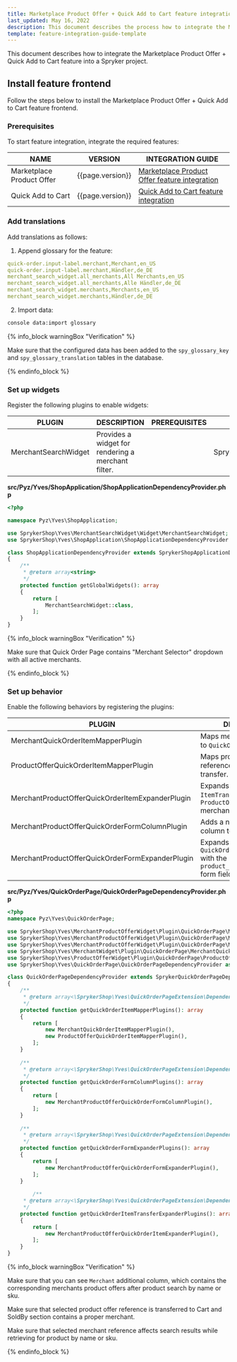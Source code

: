 ```yaml
---
title: Marketplace Product Offer + Quick Add to Cart feature integration
last_updated: May 16, 2022
description: This document describes the process how to integrate the Marketplace Product Offer + Quick Add to Cart feature into a Spryker project.
template: feature-integration-guide-template
---
```


This document describes how to integrate the Marketplace Product Offer + Quick Add to Cart feature into a Spryker project.

## Install feature frontend

Follow the steps below to install the Marketplace Product Offer + Quick Add to Cart feature frontend.

### Prerequisites

To start feature integration, integrate the required features:

| NAME | VERSION | INTEGRATION GUIDE |
| --------------- | ------- | ---------- |
| Marketplace Product Offer | {{page.version}} | [Marketplace Product Offer feature integration](/docs/marketplace/dev/feature-integration-guides/{{page.version}}/marketplace-product-offer-feature-integration.html) |
| Quick Add to Cart | {{page.version}} | [Quick Add to Cart feature integration](/docs/scos/dev/feature-integration-guides/{{page.version}}/quick-add-to-cart-feature-integration.html) |

### Add translations

Add translations as follows:

1. Append glossary for the feature:

```yaml
quick-order.input-label.merchant,Merchant,en_US
quick-order.input-label.merchant,Händler,de_DE
merchant_search_widget.all_merchants,All Merchants,en_US
merchant_search_widget.all_merchants,Alle Händler,de_DE
merchant_search_widget.merchants,Merchants,en_US
merchant_search_widget.merchants,Händler,de_DE

```

2. Import data:

```bash
console data:import glossary
```

{% info_block warningBox "Verification" %}

Make sure that the configured data has been added to the `spy_glossary_key` and `spy_glossary_translation` tables in the database.

{% endinfo_block %}

### Set up widgets

Register the following plugins to enable widgets:

| PLUGIN | DESCRIPTION | PREREQUISITES | NAMESPACE |
| --------------- | ------------------ | ------------- | --------------- |
| MerchantSearchWidget | Provides a widget for rendering a merchant filter.  |   | SprykerShop\Yves\MerchantSearchWidget\Widget |

**src/Pyz/Yves/ShopApplication/ShopApplicationDependencyProvider.php**

```php
<?php

namespace Pyz\Yves\ShopApplication;

use SprykerShop\Yves\MerchantSearchWidget\Widget\MerchantSearchWidget;
use SprykerShop\Yves\ShopApplication\ShopApplicationDependencyProvider as SprykerShopApplicationDependencyProvider;

class ShopApplicationDependencyProvider extends SprykerShopApplicationDependencyProvider
{
    /**
     * @return array<string>
     */
    protected function getGlobalWidgets(): array
    {
        return [
            MerchantSearchWidget::class,
        ];
    }
}
```

{% info_block warningBox "Verification" %}

Make sure that Quick Order Page contains "Merchant Selector" dropdown with all active merchants.

{% endinfo_block %}

### Set up behavior

Enable the following behaviors by registering the plugins:

| PLUGIN  | DESCRIPTION | PREREQUISITES | NAMESPACE |
|------------|----------------|---------------|----------------|
| MerchantQuickOrderItemMapperPlugin                    | Maps merchant reference to `QuickOrderItem` transfer.                               |               | SprykerShop\Yves\ProductOfferWidget\Plugin\QuickOrderPage              |
| ProductOfferQuickOrderItemMapperPlugin                | Maps product offer reference to `QuickOrderItem` transfer.                          |               | SprykerShop\Yves\ProductOfferWidget\Plugin\QuickOrderPage              |
| MerchantProductOfferQuickOrderItemExpanderPlugin      | Expands the provided `ItemTransfer` with the `ProductOfferStorage` merchant reference.        |               | SprykerShop\Yves\MerchantProductOfferWidget\Plugin\QuickOrderPage      |
| MerchantProductOfferQuickOrderFormColumnPlugin        | Adds a new `Merchants` column to the quick order.                                      |               | SprykerShop\Yves\MerchantProductOfferWidget\Plugin\QuickOrderPage      |
| MerchantProductOfferQuickOrderFormExpanderPlugin      | Expands `QuickOrderItemEmbeddedForm` with the `product_offer_reference` form field.       |               | SprykerShop\Yves\MerchantProductOfferWidget\Plugin\QuickOrderPage      |


**src/Pyz/Yves/QuickOrderPage/QuickOrderPageDependencyProvider.php**

```php
<?php
namespace Pyz\Yves\QuickOrderPage;

use SprykerShop\Yves\MerchantProductOfferWidget\Plugin\QuickOrderPage\MerchantProductOfferQuickOrderFormColumnPlugin;
use SprykerShop\Yves\MerchantProductOfferWidget\Plugin\QuickOrderPage\MerchantProductOfferQuickOrderFormExpanderPlugin;
use SprykerShop\Yves\MerchantProductOfferWidget\Plugin\QuickOrderPage\MerchantProductOfferQuickOrderItemExpanderPlugin;
use SprykerShop\Yves\MerchantWidget\Plugin\QuickOrderPage\MerchantQuickOrderItemMapperPlugin;
use SprykerShop\Yves\ProductOfferWidget\Plugin\QuickOrderPage\ProductOfferQuickOrderItemMapperPlugin;
use SprykerShop\Yves\QuickOrderPage\QuickOrderPageDependencyProvider as SprykerQuickOrderPageDependencyProvider;

class QuickOrderPageDependencyProvider extends SprykerQuickOrderPageDependencyProvider
{
    /**
     * @return array<\SprykerShop\Yves\QuickOrderPageExtension\Dependency\Plugin\QuickOrderItemMapperPluginInterface>
     */
    protected function getQuickOrderItemMapperPlugins(): array
    {
        return [
            new MerchantQuickOrderItemMapperPlugin(),
            new ProductOfferQuickOrderItemMapperPlugin(),
        ];
    }
    
    /**
     * @return array<\SprykerShop\Yves\QuickOrderPageExtension\Dependency\Plugin\QuickOrderFormColumnPluginInterface>
     */
    protected function getQuickOrderFormColumnPlugins(): array
    {
        return [
            new MerchantProductOfferQuickOrderFormColumnPlugin(),
        ];
    }
    
    /**
     * @return array<\SprykerShop\Yves\QuickOrderPageExtension\Dependency\Plugin\QuickOrderFormExpanderPluginInterface>
     */
    protected function getQuickOrderFormExpanderPlugins(): array
    {
        return [
            new MerchantProductOfferQuickOrderFormExpanderPlugin(),
        ];
    }
    
        /**
     * @return array<\SprykerShop\Yves\QuickOrderPageExtension\Dependency\Plugin\QuickOrderItemExpanderPluginInterface>
     */
    protected function getQuickOrderItemTransferExpanderPlugins(): array
    {
        return [
            new MerchantProductOfferQuickOrderItemExpanderPlugin(),
        ];
    }
}
```

{% info_block warningBox "Verification" %}

Make sure that you can see `Merchant` additional column, which contains the corresponding merchants product offers after product search by name or sku.

Make sure that selected product offer reference is transferred to Cart and SoldBy section contains a proper merchant.

Make sure that selected merchant reference affects search results while retrieving for product by name or sku.

{% endinfo_block %}

